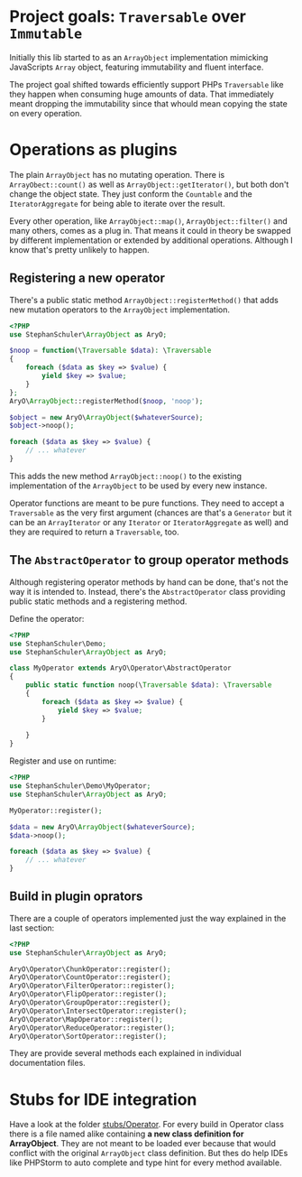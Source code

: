 # Project goals: `Traversable` over `Immutable`

Initially this lib started to as an `ArrayObject` implementation mimicking JavaScripts
`Array` object, featuring immutability and fluent interface.

The project goal shifted towards efficiently support PHPs `Traversable` like they happen
when consuming huge amounts of data. That immediately meant dropping the immutability 
since that whould mean copying the state on every operation.

# Operations as plugins

The plain `ArrayObject` has no mutating operation. There is `ArrayObect::count()` as well
as `ArrayObject::getIterator()`, but both don't change the object state. They just conform
the `Countable` and the `IteratorAggregate` for being able to iterate over the result.

Every other operation, like `ArrayObject::map()`, `ArrayObject::filter()` and many others,
comes as a plug in. That means it could in theory be swapped by different implementation or
extended by additional operations. Although I know that's pretty unlikely to happen.

## Registering a new operator

There's a public static method `ArrayObject::registerMethod()` that adds new mutation
operators to the `ArrayObject` implementation.

````php
<?PHP
use StephanSchuler\ArrayObject as AryO;

$noop = function(\Traversable $data): \Traversable
{
	foreach ($data as $key => $value) {
		yield $key => $value;
	}
};
AryO\ArrayObject::registerMethod($noop, 'noop');

$object = new AryO\ArrayObject($whateverSource);
$object->noop();

foreach ($data as $key => $value) {
	// ... whatever
}
````

This adds the new method `ArrayObject::noop()` to the existing implementation of the
`ArrayObject` to be used by every new instance.

Operator functions are meant to be pure functions. They need to accept a `Traversable` as
the very first argument (chances are that's a `Generator` but it can be an `ArrayIterator`
or any `Iterator` or `IteratorAggregate` as well) and they are required to return a
`Traversable`, too.

## The `AbstractOperator` to group operator methods

Although registering operator methods by hand can be done, that's not the way it is intended
to. Instead, there's the `AbstractOperator` class providing public static methods and a
registering method.

Define the operator:

````php
<?PHP
use StephanSchuler\Demo;
use StephanSchuler\ArrayObject as AryO;

class MyOperator extends AryO\Operator\AbstractOperator
{
	public static function noop(\Traversable $data): \Traversable
	{
		foreach ($data as $key => $value) {
			yield $key => $value;
		}
		
	}
}
````

Register and use on runtime:

````php
<?PHP
use StephanSchuler\Demo\MyOperator;
use StephanSchuler\ArrayObject as AryO;

MyOperator::register();

$data = new AryO\ArrayObject($whateverSource);
$data->noop();

foreach ($data as $key => $value) {
	// ... whatever
}
````

## Build in plugin oprators

There are a couple of operators implemented just the way explained in the last section:

````php
<?PHP
use StephanSchuler\ArrayObject as AryO;

AryO\Operator\ChunkOperator::register();
AryO\Operator\CountOperator::register();
AryO\Operator\FilterOperator::register();
AryO\Operator\FlipOperator::register();
AryO\Operator\GroupOperator::register();
AryO\Operator\IntersectOperator::register();
AryO\Operator\MapOperator::register();
AryO\Operator\ReduceOperator::register();
AryO\Operator\SortOperator::register();
````

They are provide several methods each explained in individual documentation files.

# Stubs for IDE integration

Have a look at the folder [stubs/Operator](../../master/stubs/Operator). For every build
in Operator class there is a file named alike containing **a new class definition for
ArrayObject**. They are not meant to be loaded ever because that would conflict with the
original `ArrayObject` class definition. But thes do help IDEs like PHPStorm to auto
complete and type hint for every method available. 

